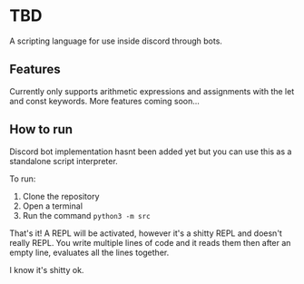 # TBD
A scripting language for use inside discord through bots.

## Features

Currently only supports arithmetic expressions and assignments with the let and const keywords.
More features coming soon...

## How to run

Discord bot implementation hasnt been added yet but you can use this as a standalone script interpreter.

To run:

1. Clone the repository
2. Open a terminal
3. Run the command `python3 -m src`

That's it! A REPL will be activated, however it's a shitty REPL and doesn't really REPL.
You write multiple lines of code and it reads them then after an empty line, evaluates all the lines together.

I know it's shitty ok.